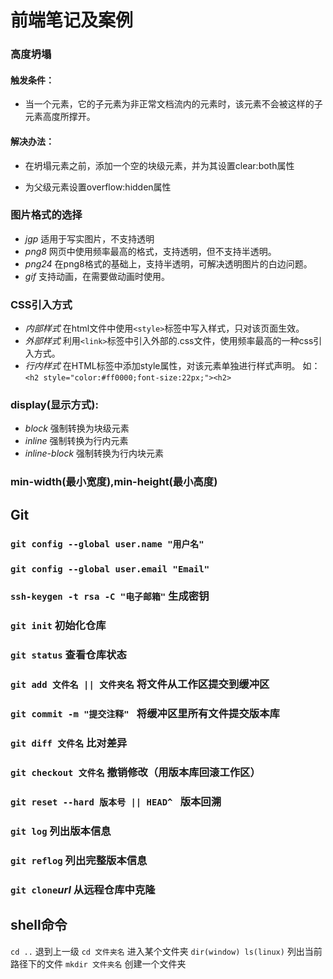 # 前端笔记及案例
### 高度坍塌
#### 触发条件：
  * 当一个元素，它的子元素为非正常文档流内的元素时，该元素不会被这样的子元素高度所撑开。

#### 解决办法：
  * 在坍塌元素之前，添加一个空的块级元素，并为其设置clear:both属性

  * 为父级元素设置overflow:hidden属性
### 图片格式的选择
  * _jgp_
  适用于写实图片，不支持透明
  * _png8_
  网页中使用频率最高的格式，支持透明，但不支持半透明。
  * _png24_
  在png8格式的基础上，支持半透明，可解决透明图片的白边问题。
  * _gif_
  支持动画，在需要做动画时使用。
### CSS引入方式
  * _内部样式_
  在html文件中使用`<style>`标签中写入样式，只对该页面生效。
  * _外部样式_
  利用`<link>`标签中引入外部的.css文件，使用频率最高的一种css引入方式。
  * _行内样式_
  在HTML标签中添加style属性，对该元素单独进行样式声明。
    如：`<h2 style="color:#ff0000;font-size:22px;"><h2>`

### display(显示方式):
  * _block_ 强制转换为块级元素
  * _inline_ 强制转换为行内元素
  * _inline-block_ 强制转换为行内块元素

### min-width(最小宽度),min-height(最小高度)





## Git
### `git config --global user.name "用户名"`
### `git config --global user.email "Email"`
### `ssh-keygen -t rsa -C "电子邮箱"` 生成密钥


### `git init`  初始化仓库
### `git status` 查看仓库状态
### `git add 文件名 || 文件夹名`  将文件从工作区提交到缓冲区
### `git commit -m "提交注释" ` 将缓冲区里所有文件提交版本库
### `git diff 文件名` 比对差异
### `git checkout 文件名` 撤销修改（用版本库回滚工作区）
### `git reset --hard 版本号 || HEAD^ ` 版本回溯
### `git log` 列出版本信息
### `git reflog` 列出完整版本信息
### `git clone`_url_  从远程仓库中克隆


## shell命令
  `cd ..` 退到上一级
  `cd 文件夹名`   进入某个文件夹
  `dir(window) ls(linux)` 列出当前路径下的文件
  `mkdir 文件夹名` 创建一个文件夹
